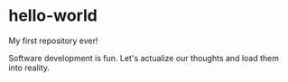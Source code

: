 # hello-world
My first repository ever!

Software development is fun. Let's actualize our thoughts and load them into reality.
